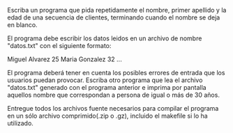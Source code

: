 Escriba un programa que pida repetidamente el nombre, primer apellido y la edad de una secuencia de clientes,
terminando cuando el nombre se deja en blanco.

El programa debe escribir los datos leidos en un archivo de nombre "datos.txt" con el siguiente formato:

Miguel Alvarez 25
Maria Gonzalez 32
...


El programa deberá tener en cuenta los posibles errores de entrada que los usuarios puedan provocar.
Escriba otro programa que lea el archivo "datos.txt" generado con el programa anterior
e imprima por pantalla aquellos nombre que correspondan a persona de igual o más de 30 años.

Entregue todos los archivos fuente necesarios para compilar el programa en un sólo archivo comprimido(.zip o .gz),
incluido el makefile si lo ha utilizado.
